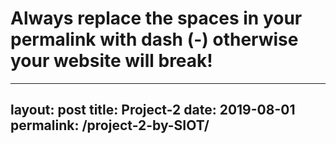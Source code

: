 # Always replace the spaces in your permalink with dash (-) otherwise your website will break!
---
layout: post
title:  Project-2
date:   2019-08-01
permalink: /project-2-by-SIOT/
---
